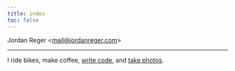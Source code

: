 ```yaml
---
title: index
toc: false
---
```


<style>#title-block-header{display:none}</style>

Jordan Reger <[mail@jordanreger.com](mailto:mail@jordanreger.com)>

---

I ride bikes, make coffee, [write code](https://sr.ht/~jordanreger), and [take photos](https://unsplash.com/jordanreger).